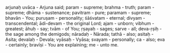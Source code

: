 arjunaḥ uvāca - Arjuna said; param - supreme; brahma - truth; param - supreme; dhāma - sustenance; pavitram - pure; paramam - supreme; bhavān - You; puruṣam - personality; śāśvatam - eternal; divyam - transcendental; ādi-devam - the original Lord; ajam - unborn; vibhum - greatest; āhuḥ - say; tvām - of You; ṛṣayaḥ - sages; sarve - all; deva-ṛṣiḥ - the sage among the demigods; nāradaḥ - Nārada; tathā - also; asitaḥ - Asita; devalaḥ - Devala; vyāsaḥ - Vyāsa; svayam - personally; ca - also; eva - certainly; bravīṣi - You are explaining; me - unto me.